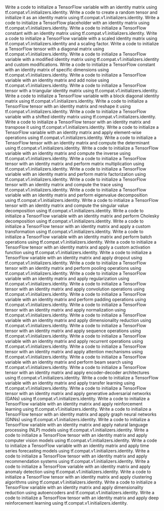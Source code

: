 Write a code to initialize a TensorFlow variable with an identity matrix using tf.compat.v1.initializers.identity.
Write a code to create a random tensor and initialize it as an identity matrix using tf.compat.v1.initializers.identity.
Write a code to initialize a TensorFlow placeholder with an identity matrix using tf.compat.v1.initializers.identity.
Write a code to initialize a TensorFlow constant with an identity matrix using tf.compat.v1.initializers.identity.
Write a code to initialize a TensorFlow variable with a scaled identity matrix using tf.compat.v1.initializers.identity and a scaling factor.
Write a code to initialize a TensorFlow tensor with a diagonal matrix using tf.compat.v1.initializers.identity.
Write a code to initialize a TensorFlow variable with a modified identity matrix using tf.compat.v1.initializers.identity and custom modifications.
Write a code to initialize a TensorFlow constant with an identity matrix of specific dimensions using tf.compat.v1.initializers.identity.
Write a code to initialize a TensorFlow variable with an identity matrix and add noise using tf.compat.v1.initializers.identity.
Write a code to initialize a TensorFlow tensor with a triangular identity matrix using tf.compat.v1.initializers.identity.
Write a code to initialize a TensorFlow variable with a block diagonal identity matrix using tf.compat.v1.initializers.identity.
Write a code to initialize a TensorFlow tensor with an identity matrix and reshape it using tf.compat.v1.initializers.identity.
Write a code to initialize a TensorFlow variable with a shifted identity matrix using tf.compat.v1.initializers.identity.
Write a code to initialize a TensorFlow tensor with an identity matrix and transpose it using tf.compat.v1.initializers.identity.
Write a code to initialize a TensorFlow variable with an identity matrix and apply element-wise operations using tf.compat.v1.initializers.identity.
Write a code to initialize a TensorFlow tensor with an identity matrix and compute the determinant using tf.compat.v1.initializers.identity.
Write a code to initialize a TensorFlow variable with an identity matrix and compute the inverse using tf.compat.v1.initializers.identity.
Write a code to initialize a TensorFlow tensor with an identity matrix and perform matrix multiplication using tf.compat.v1.initializers.identity.
Write a code to initialize a TensorFlow variable with an identity matrix and perform matrix factorization using tf.compat.v1.initializers.identity.
Write a code to initialize a TensorFlow tensor with an identity matrix and compute the trace using tf.compat.v1.initializers.identity.
Write a code to initialize a TensorFlow variable with an identity matrix and perform eigenvalue decomposition using tf.compat.v1.initializers.identity.
Write a code to initialize a TensorFlow tensor with an identity matrix and compute the singular value decomposition using tf.compat.v1.initializers.identity.
Write a code to initialize a TensorFlow variable with an identity matrix and perform Cholesky decomposition using tf.compat.v1.initializers.identity.
Write a code to initialize a TensorFlow tensor with an identity matrix and apply a custom transformation using tf.compat.v1.initializers.identity.
Write a code to initialize a TensorFlow variable with an identity matrix and perform batch operations using tf.compat.v1.initializers.identity.
Write a code to initialize a TensorFlow tensor with an identity matrix and apply a custom activation function using tf.compat.v1.initializers.identity.
Write a code to initialize a TensorFlow variable with an identity matrix and apply dropout using tf.compat.v1.initializers.identity.
Write a code to initialize a TensorFlow tensor with an identity matrix and perform pooling operations using tf.compat.v1.initializers.identity.
Write a code to initialize a TensorFlow variable with an identity matrix and apply regularization using tf.compat.v1.initializers.identity.
Write a code to initialize a TensorFlow tensor with an identity matrix and apply convolution operations using tf.compat.v1.initializers.identity.
Write a code to initialize a TensorFlow variable with an identity matrix and perform padding operations using tf.compat.v1.initializers.identity.
Write a code to initialize a TensorFlow tensor with an identity matrix and apply normalization using tf.compat.v1.initializers.identity.
Write a code to initialize a TensorFlow variable with an identity matrix and apply dimensionality reduction using tf.compat.v1.initializers.identity.
Write a code to initialize a TensorFlow tensor with an identity matrix and apply sequence operations using tf.compat.v1.initializers.identity.
Write a code to initialize a TensorFlow variable with an identity matrix and apply recurrent operations using tf.compat.v1.initializers.identity.
Write a code to initialize a TensorFlow tensor with an identity matrix and apply attention mechanisms using tf.compat.v1.initializers.identity.
Write a code to initialize a TensorFlow variable with an identity matrix and perform beam search using tf.compat.v1.initializers.identity.
Write a code to initialize a TensorFlow tensor with an identity matrix and apply encoder-decoder architectures using tf.compat.v1.initializers.identity.
Write a code to initialize a TensorFlow variable with an identity matrix and apply transfer learning using tf.compat.v1.initializers.identity.
Write a code to initialize a TensorFlow tensor with an identity matrix and apply generative adversarial networks (GANs) using tf.compat.v1.initializers.identity.
Write a code to initialize a TensorFlow variable with an identity matrix and apply reinforcement learning using tf.compat.v1.initializers.identity.
Write a code to initialize a TensorFlow tensor with an identity matrix and apply graph neural networks (GNNs) using tf.compat.v1.initializers.identity.
Write a code to initialize a TensorFlow variable with an identity matrix and apply natural language processing (NLP) models using tf.compat.v1.initializers.identity.
Write a code to initialize a TensorFlow tensor with an identity matrix and apply computer vision models using tf.compat.v1.initializers.identity.
Write a code to initialize a TensorFlow variable with an identity matrix and apply time series forecasting models using tf.compat.v1.initializers.identity.
Write a code to initialize a TensorFlow tensor with an identity matrix and apply recommendation systems using tf.compat.v1.initializers.identity.
Write a code to initialize a TensorFlow variable with an identity matrix and apply anomaly detection using tf.compat.v1.initializers.identity.
Write a code to initialize a TensorFlow tensor with an identity matrix and apply clustering algorithms using tf.compat.v1.initializers.identity.
Write a code to initialize a TensorFlow variable with an identity matrix and apply dimensionality reduction using autoencoders and tf.compat.v1.initializers.identity.
Write a code to initialize a TensorFlow tensor with an identity matrix and apply deep reinforcement learning using tf.compat.v1.initializers.identity.